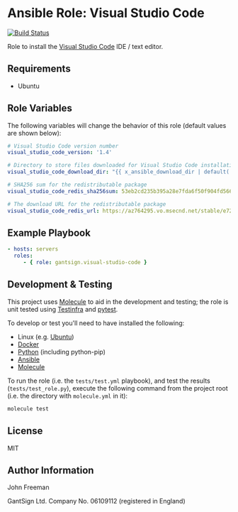 Ansible Role: Visual Studio Code
================================

[![Build Status](https://travis-ci.org/gantsign/ansible-role-visual-studio-code.svg?branch=master)](https://travis-ci.org/gantsign/ansible-role-visual-studio-code)

Role to install the [Visual Studio Code](https://code.visualstudio.com) IDE / text editor.

Requirements
------------

* Ubuntu

Role Variables
--------------

The following variables will change the behavior of this role (default values
are shown below):

```yaml
# Visual Studio Code version number
visual_studio_code_version: '1.4'

# Directory to store files downloaded for Visual Studio Code installation
visual_studio_code_download_dir: "{{ x_ansible_download_dir | default('/tmp/ansible/data') }}"

# SHA256 sum for the redistributable package
visual_studio_code_redis_sha256sum: 53eb2cd235b395a28e7fda6f50f904fd5665877e354609f836a6b60a1592c9c9

# The download URL for the redistributable package
visual_studio_code_redis_url: https://az764295.vo.msecnd.net/stable/e724f269ded347b49fcf1657fc576399354e6703/code_1.3.0-1467909982_amd64.deb
```

Example Playbook
----------------

```yaml
- hosts: servers
  roles:
     - { role: gantsign.visual-studio-code }
```

Development & Testing
---------------------

This project uses [Molecule](http://molecule.readthedocs.io/) to aid in the
development and testing; the role is unit tested using
[Testinfra](http://testinfra.readthedocs.io/) and
[pytest](http://docs.pytest.org/).

To develop or test you'll need to have installed the following:

* Linux (e.g. [Ubuntu](http://www.ubuntu.com/))
* [Docker](https://www.docker.com/)
* [Python](https://www.python.org/) (including python-pip)
* [Ansible](https://www.ansible.com/)
* [Molecule](http://molecule.readthedocs.io/)

To run the role (i.e. the `tests/test.yml` playbook), and test the results
(`tests/test_role.py`), execute the following command from the project root
(i.e. the directory with `molecule.yml` in it):

```bash
molecule test
```

License
-------

MIT

Author Information
------------------

John Freeman

GantSign Ltd.
Company No. 06109112 (registered in England)
